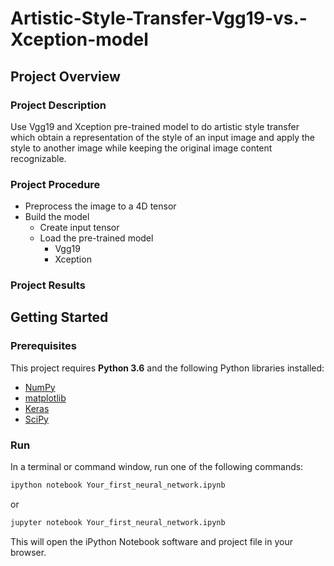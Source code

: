 # Artistic-Style-Transfer-Vgg19-vs.-Xception-model
## Project Overview
### Project Description
Use Vgg19 and Xception pre-trained model to do artistic style transfer which obtain a representation of the style of an input image and apply the style to another image while keeping the original image content recognizable.

### Project Procedure
- Preprocess the image to a 4D tensor
- Build the model
  - Create input tensor
  - Load the pre-trained model
    - Vgg19
    - Xception

### Project Results

## Getting Started
### Prerequisites

This project requires **Python 3.6** and the following Python libraries installed:

- [NumPy](http://www.numpy.org/)
- [matplotlib](http://matplotlib.org/)
- [Keras](https://keras.io/)
- [SciPy](https://www.scipy.org/install.html)

### Run
In a terminal or command window, run one of the following commands:

```bash
ipython notebook Your_first_neural_network.ipynb
```  
or
```bash
jupyter notebook Your_first_neural_network.ipynb
```

This will open the iPython Notebook software and project file in your browser.
